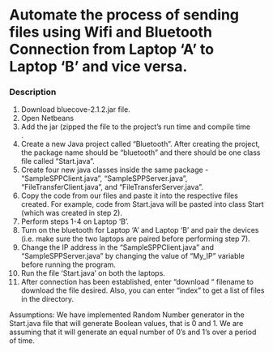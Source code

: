 # Automate the process of sending files using Wifi and Bluetooth Connection from Laptop ‘A’ to Laptop ‘B’ and vice versa.

### Description
<ol>
  <li>Download bluecove-2.1.2.jar file.</li>
  <li>Open Netbeans</li>
  <li>Add the jar (zipped the file to the project’s run time and compile time</li>.
  <li>Create a new Java project called “Bluetooth”. After creating the project, the package name should be “bluetooth” and there should be    one class file called “Start.java”.</li>
  <li>Create four new java classes inside the same package - “SampleSPPClient.java”, “SampleSPPServer.java”, “FileTransferClient.java”, and   “FileTransferServer.java”.</li>
  <li>Copy the code from our files and paste it into the respective files created. For example, code from Start.java will be pasted into      class Start (which was created in step 2).</li>
  <li>Perform steps 1-4 on Laptop ‘B’.</li>
  <li>Turn on the bluetooth for Laptop ‘A’ and Laptop ‘B’ and pair the devices (i.e. make sure the two laptops are paired before performing   step 7).</li>
  <li>Change the IP address in the “SampleSPPClient.java” and “SampleSPPServer.java” by changing the value of “My_IP” variable before         running the program.</li>
  <li>Run the file ‘Start.java’ on both the laptops.</li>
  <li>After connection has been established, enter “download “ filename to download the file desired. Also, you can enter “index” to get a    list of files in the directory.</li>
</ol>

Assumptions: We have implemented Random Number generator in the Start.java file that will generate Boolean values, that is 0 and 1. We are assuming that it will generate an equal number of 0’s and 1’s over a period of time. 

